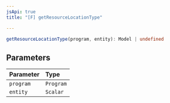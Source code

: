 ```yaml
---
jsApi: true
title: "[F] getResourceLocationType"

---
```

```ts
getResourceLocationType(program, entity): Model | undefined
```

## Parameters

| Parameter | Type |
| :------ | :------ |
| `program` | `Program` |
| `entity` | `Scalar` |
